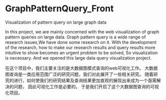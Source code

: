 # GraphPatternQuery_Front
Visualization of pattern query on large graph data 

In this project, we are mainly concerned with the web visualization of graph pattern queries on large data.
Graph pattern query is a wide range of research issues,We have done some research on it.
With the development of the research, how to make our research results and query results
more intuitive to show becomes an urgent problem to be solved,
So visualization is necessary.
And we opened this large data query visualization project.

在这个项目中，我们主要关注的是大数据图模式查询的web可视化工作。
大数据图查询是一类应用范围广泛的研究问题，我们对此展开了一些相关研究。
随着研究的进行，如何使我们的研究结果及查询结果更加直观的展现出来成为一个亟需解决的问题，
因此可视化工作是必要的。
于是我们开启了这个大数据图查询的可视化项目。
